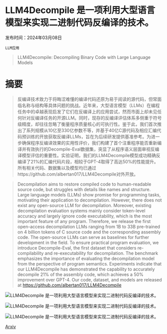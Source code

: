 # LLM4Decompile 是一项利用大型语言模型来实现二进制代码反编译的技术。

发布时间：2024年03月08日

`LLM应用`

> LLM4Decompile: Decompiling Binary Code with Large Language Models

# 摘要

> 反编译技术致力于将晦涩难懂的编译代码还原为易于阅读的源代码，但常面临名称与结构等具体问题的挑战。近年来，大型语言模型（LLMs）在编程任务中的卓越表现启发了它们在反编译上的应用尝试，然而市面上却未见任何针对反编译任务的开源LLM。同时，现存的反编译评估体系多侧重于符号级精度，却往往忽略了衡量程序质量核心的可执行性。鉴于此，我们首次推出了系列规模从10亿至330亿参数不等，并基于40亿C源代码及相应汇编代码预训练的开放获取反编译LLMs，旨在为后续研发提供基准参考。为进一步确保程序反编译效果的实用性评价，我们构建了首个注重程序能否重新编译并有效执行的Decompile-Eval数据集，突显了从程序语义层面审视反编译模型评估的重要性。实验证明，我们的LLM4Decompile模型成功精确反编译了21%的汇编代码片段，相较于GPT-4取得了高达50%的性能提升。所有相关代码、数据集以及模型均已通过https://github.com/albertan017/LLM4Decompile对外开放。

> Decompilation aims to restore compiled code to human-readable source code, but struggles with details like names and structure. Large language models (LLMs) show promise for programming tasks, motivating their application to decompilation. However, there does not exist any open-source LLM for decompilation. Moreover, existing decompilation evaluation systems mainly consider token-level accuracy and largely ignore code executability, which is the most important feature of any program. Therefore, we release the first open-access decompilation LLMs ranging from 1B to 33B pre-trained on 4 billion tokens of C source code and the corresponding assembly code. The open-source LLMs can serve as baselines for further development in the field. To ensure practical program evaluation, we introduce Decompile-Eval, the first dataset that considers re-compilability and re-executability for decompilation. The benchmark emphasizes the importance of evaluating the decompilation model from the perspective of program semantics. Experiments indicate that our LLM4Decompile has demonstrated the capability to accurately decompile 21% of the assembly code, which achieves a 50% improvement over GPT-4. Our code, dataset, and models are released at https://github.com/albertan017/LLM4Decompile

![LLM4Decompile 是一项利用大型语言模型来实现二进制代码反编译的技术。](../../../paper_images/2403.05286/x1.png)

![LLM4Decompile 是一项利用大型语言模型来实现二进制代码反编译的技术。](../../../paper_images/2403.05286/x2.png)

![LLM4Decompile 是一项利用大型语言模型来实现二进制代码反编译的技术。](../../../paper_images/2403.05286/x3.png)

[Arxiv](https://arxiv.org/abs/2403.05286)